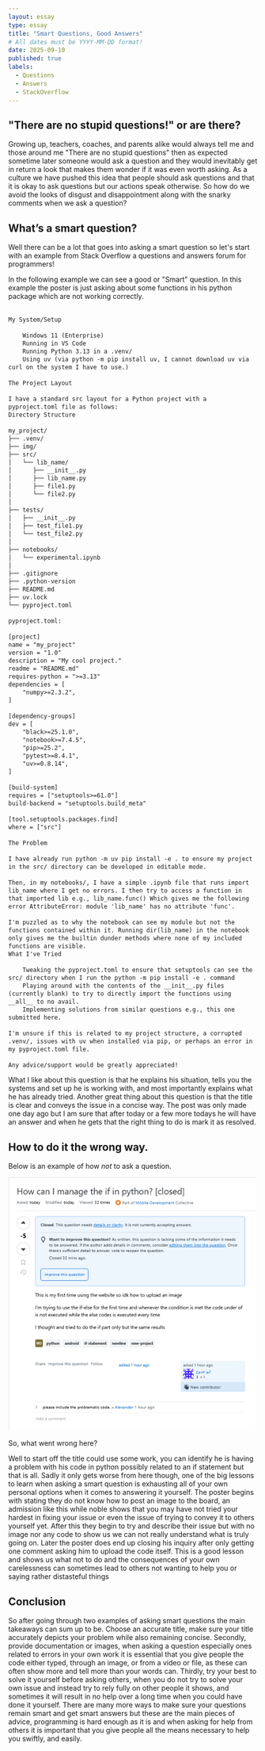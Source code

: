```yaml
---
layout: essay
type: essay
title: "Smart Questions, Good Answers"
# All dates must be YYYY-MM-DD format!
date: 2025-09-10
published: true
labels:
  - Questions
  - Answers
  - StackOverflow
---
```

  
## "There are no stupid questions!" or are there?

Growing up, teachers, coaches, and parents alike would always tell me and those around me "There are no stupid questions" then as expected sometime later someone would ask a question and they would inevitably get in return a look that makes them wonder if it was even worth asking. As a culture we have pushed this idea that people should ask questions and that it is okay to ask questions but our actions speak otherwise. So how do we avoid the looks of disgust and disappointment along with the snarky comments when we ask a question?

## What’s a smart question?

Well there can be a lot that goes into asking a smart question so let's start with an example from Stack Overflow a questions and answers forum for programmers!

In the following example we can see a good or "Smart" question. In this example the poster is just asking about some functions in his python package which are not working correctly.

```

My System/Setup

    Windows 11 (Enterprise)
    Running in VS Code
    Running Python 3.13 in a .venv/
    Using uv (via python -m pip install uv, I cannot download uv via curl on the system I have to use.)

The Project Layout

I have a standard src layout for a Python project with a pyproject.toml file as follows:
Directory Structure

my_project/
├── .venv/
├── img/
├── src/
│   └── lib_name/
│      ├── __init__.py
│      ├── lib_name.py
│      ├── file1.py
│      └── file2.py
│
├── tests/
│   ├── __init__.py
│   ├── test_file1.py
│   └── test_file2.py
│
├── notebooks/
│   └── experimental.ipynb
│
├── .gitignore
├── .python-version
├── README.md
├── uv.lock
└── pyproject.toml

pyproject.toml:

[project]
name = "my_project"
version = "1.0"
description = "My cool project."
readme = "README.md"
requires-python = ">=3.13"
dependencies = [
    "numpy>=2.3.2",
]

[dependency-groups]
dev = [
    "black>=25.1.0",
    "notebook>=7.4.5",
    "pip>=25.2",
    "pytest>=8.4.1",
    "uv>=0.8.14",
]

[build-system]
requires = ["setuptools>=61.0"]
build-backend = "setuptools.build_meta"

[tool.setuptools.packages.find]
where = ["src"]

The Problem

I have already run python -m uv pip install -e . to ensure my project in the src/ directory can be developed in editable mode.

Then, in my notebooks/, I have a simple .ipynb file that runs import lib_name where I get no errors. I then try to access a function in that imported lib e.g., lib_name.func() Which gives me the following error AttributeError: module 'lib_name' has no attribute 'func'.

I'm puzzled as to why the notebook can see my module but not the functions contained within it. Running dir(lib_name) in the notebook only gives me the builtin dunder methods where none of my included functions are visible.
What I've Tried

    Tweaking the pyproject.toml to ensure that setuptools can see the src/ directory when I run the python -m pip install -e . command
    Playing around with the contents of the __init__.py files (currently blank) to try to directly import the functions using __all__ to no avail.
    Implementing solutions from similar questions e.g., this one submitted here.

I'm unsure if this is related to my project structure, a corrupted .venv/, issues with uv when installed via pip, or perhaps an error in my pyproject.toml file.

Any advice/support would be greatly appreciated!

```

What I like about this question is that he explains his situation, tells you the systems and set up he is working with, and most importantly explains what he has already tried. Another great thing about this question is that the title is clear and conveys the issue in a concise way. The post was only made one day ago but I am sure that after today or a few more todays he will have an answer and when he gets that the right thing to do is mark it as resolved.

## How to do it the wrong way.

Below is an example of how *not* to ask a question.

<img width="500px" class="rounded float-start pe-4" src ="../img/smart-questions/badquestionStackO.png">

So, what went wrong here?

Well to start off the title could use some work, you can identify he is having a problem with his code in python possibly related to an if statement but that is all. Sadly it only gets worse from here though, one of the big lessons to learn when asking a smart question is exhausting all of your own personal options when it comes to answering it yourself. The poster begins with stating they do not know how to post an image to the board, an admission like this while noble shows that you may have not tried your hardest in fixing your issue or even the issue of trying to convey it to others yourself yet. After this they begin to try and describe their issue but with no image nor any code to show us we can not really understand what is truly going on. Later the poster does end up closing his inquiry after only getting one comment asking him to upload the code itself. This is a good lesson and shows us what not to do and the consequences of your own carelessness can sometimes lead to others not wanting to help you or saying rather distasteful things

## Conclusion

So after going through two examples of asking smart questions the main takeaways can sum up to be. Choose an accurate title, make sure your title accurately depicts your problem while also remaining concise. Secondly, provide documentation or images, when asking a question especially ones related to errors in your own work it is essential that you give people the code either typed, through an image, or from a video or file, as these can often show more and tell more than your words can. Thirdly, try your best to solve it yourself before asking others, when you do not try to solve your own issue and instead try to rely fully on other people it shows, and sometimes it will result in no help over a long time when you could have done it yourself. There are many more ways to make sure your questions remain smart and get smart answers but these are the main pieces of advice, programming is hard enough as it is and when asking for help from others it is important that you give people all the means necessary to help you swiftly, and easily.
